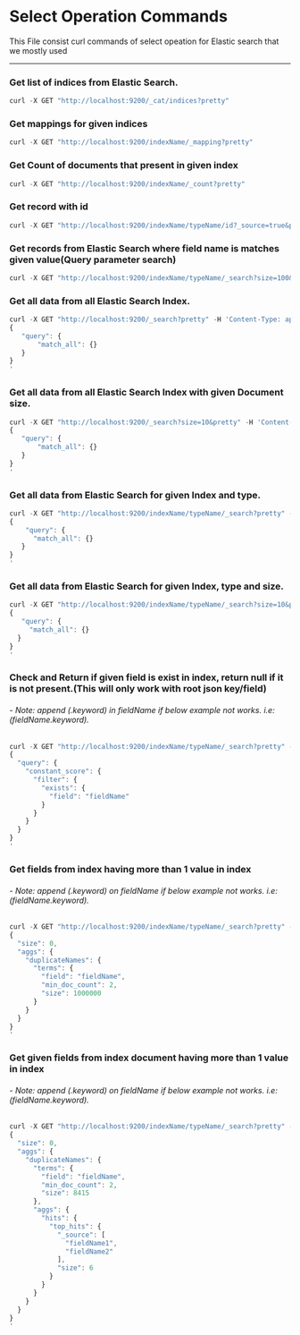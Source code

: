 # Select Operation Commands
This File consist curl commands of select opeation for Elastic search that we mostly used
***
### Get list of indices from Elastic Search.
  ```javascript
  curl -X GET "http://localhost:9200/_cat/indices?pretty"
  ```
  
### Get mappings for given indices
  ```javascript
  curl -X GET "http://localhost:9200/indexName/_mapping?pretty"
  ```
  
### Get Count of documents that present in given index
  ```javascript
  curl -X GET "http://localhost:9200/indexName/_count?pretty"
  ```
  
### Get record with id
  ```javascript
  curl -X GET "http://localhost:9200/indexName/typeName/id?_source=true&pretty"
  ```
  
### Get records from Elastic Search where field name is matches given value(Query parameter search)
  ```javascript
  curl -X GET "http://localhost:9200/indexName/typeName/_search?size=100&q=fieldName:fieldValue&pretty"
  ```
  
### Get all data from all Elastic Search Index.
  ```javascript
  curl -X GET "http://localhost:9200/_search?pretty" -H 'Content-Type: application/json' -d'
  {
     "query": {
         "match_all": {}
     }
  }
  '
  ```
  
### Get all data from all Elastic Search Index with given Document size.
  ```javascript
  curl -X GET "http://localhost:9200/_search?size=10&pretty" -H 'Content-Type: application/json' -d'
  {
     "query": {
         "match_all": {}
     }
  }
  '
  ```
  
### Get all data from Elastic Search for given Index and type.
   ```javascript
   curl -X GET "http://localhost:9200/indexName/typeName/_search?pretty" -H 'Content-Type: application/json' -d'
   {
       "query": {
         "match_all": {}
      }
   }
   '
   ```
    
### Get all data from Elastic Search for given Index, type and size.
   ```javascript
   curl -X GET "http://localhost:9200/indexName/typeName/_search?size=10&pretty" -H 'Content-Type: application/json' -d'
   {
      "query": {
        "match_all": {}
     }
   }
   '
   ```
 
### Check and Return if given field is exist in index, return null if it is not present.(This will only work with root json key/field) <br />
  ###### - Note: append (.keyword) in fieldName if below example not works. i.e: (fieldName.keyword).
  ```javascript
  curl -X GET "http://localhost:9200/indexName/typeName/_search?pretty" -H 'Content-Type: application/json' -d'
  {
    "query": {
      "constant_score": {
        "filter": {
          "exists": {
            "field": "fieldName"
          }
        }
      }
    }
  }
  '
  ```
  
### Get fields from index having more than 1 value in index <br />
  ###### - Note: append (.keyword) on fieldName if below example not works. i.e: (fieldName.keyword).
  ```javascript
  curl -X GET "http://localhost:9200/indexName/typeName/_search?pretty" -H 'Content-Type: application/json' -d'
  {
    "size": 0,
    "aggs": {
      "duplicateNames": {
        "terms": {
          "field": "fieldName",
          "min_doc_count": 2,
          "size": 1000000
        }
      }
    }
  }
  '
  ```
  
### Get given fields from index document having more than 1 value in index <br />
  ###### - Note: append (.keyword) on fieldName if below example not works. i.e: (fieldName.keyword).
  ```javascript
  curl -X GET "http://localhost:9200/indexName/typeName/_search?pretty" -H 'Content-Type: application/json' -d'
  {
    "size": 0,
    "aggs": {
      "duplicateNames": {
        "terms": {
          "field": "fieldName",
          "min_doc_count": 2,
          "size": 8415
        },
        "aggs": {
          "hits": {
            "top_hits": {
              "_source": [
                "fieldName1",
                "fieldName2"
              ],
              "size": 6
            }
          }
        }
      }
    }
  }
  '
